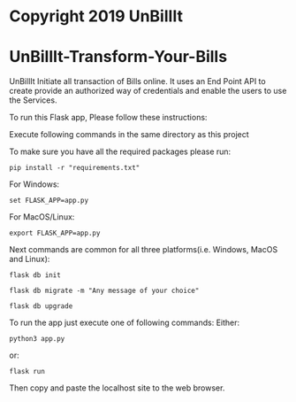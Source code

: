 # Copyright 2019 UnBillIt 
# UnBillIt-Transform-Your-Bills
UnBillIt Initiate all transaction of Bills online. It uses an End Point API to create provide an authorized way of credentials and enable the users to use the Services.

To run this Flask app, Please follow these instructions:

Execute following commands in the same directory as this project

To make sure you have all the required packages please run:

```pip install -r "requirements.txt"```

For Windows:

```set FLASK_APP=app.py```

For MacOS/Linux:

```export FLASK_APP=app.py```

Next commands are common for all three platforms(i.e. Windows, MacOS and Linux):

```flask db init```

```flask db migrate -m "Any message of your choice"```

```flask db upgrade```

To run the app just execute one of following commands:
Either:

```python3 app.py```

or:

```flask run```

Then copy and paste the localhost site to the web browser.
